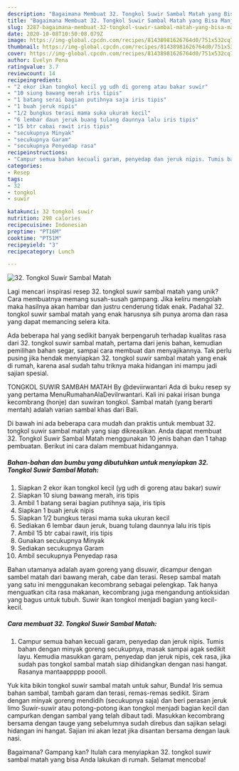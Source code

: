 ```yaml
---
description: "Bagaimana Membuat 32. Tongkol Suwir Sambal Matah yang Bisa Manjain Lidah"
title: "Bagaimana Membuat 32. Tongkol Suwir Sambal Matah yang Bisa Manjain Lidah"
slug: 3287-bagaimana-membuat-32-tongkol-suwir-sambal-matah-yang-bisa-manjain-lidah
date: 2020-10-08T10:50:08.079Z
image: https://img-global.cpcdn.com/recipes/81438981626764d0/751x532cq70/32-tongkol-suwir-sambal-matah-foto-resep-utama.jpg
thumbnail: https://img-global.cpcdn.com/recipes/81438981626764d0/751x532cq70/32-tongkol-suwir-sambal-matah-foto-resep-utama.jpg
cover: https://img-global.cpcdn.com/recipes/81438981626764d0/751x532cq70/32-tongkol-suwir-sambal-matah-foto-resep-utama.jpg
author: Evelyn Pena
ratingvalue: 3.7
reviewcount: 14
recipeingredient:
- "2 ekor ikan tongkol kecil yg udh di goreng atau bakar suwir"
- "10 siung bawang merah iris tipis"
- "1 batang serai bagian putihnya saja iris tipis"
- "1 buah jeruk nipis"
- "1/2 bungkus terasi mama suka ukuran kecil"
- "6 lembar daun jeruk buang tulang daunnya lalu iris tipis"
- "15 btr cabai rawit iris tipis"
- "secukupnya Minyak"
- "secukupnya Garam"
- "secukupnya Penyedap rasa"
recipeinstructions:
- "Campur semua bahan kecuali garam, penyedap dan jeruk nipis. Tumis bahan dengan minyak goreng secukupnya, masak sampai agak sedikit layu. Kemudia masukkan garam, penyedap dan jeruk nipis, cek rasa, jika sudah pas tongkol sambal matah siap dihidangkan dengan nasi hangat. Rasanya mantaappppp poooll."
categories:
- Resep
tags:
- 32
- tongkol
- suwir

katakunci: 32 tongkol suwir 
nutrition: 298 calories
recipecuisine: Indonesian
preptime: "PT16M"
cooktime: "PT51M"
recipeyield: "3"
recipecategory: Lunch

---
```



![32. Tongkol Suwir Sambal Matah](https://img-global.cpcdn.com/recipes/81438981626764d0/751x532cq70/32-tongkol-suwir-sambal-matah-foto-resep-utama.jpg)

Lagi mencari inspirasi resep 32. tongkol suwir sambal matah yang unik? Cara membuatnya memang susah-susah gampang. Jika keliru mengolah maka hasilnya akan hambar dan justru cenderung tidak enak. Padahal 32. tongkol suwir sambal matah yang enak harusnya sih punya aroma dan rasa yang dapat memancing selera kita.

Ada beberapa hal yang sedikit banyak berpengaruh terhadap kualitas rasa dari 32. tongkol suwir sambal matah, pertama dari jenis bahan, kemudian pemilihan bahan segar, sampai cara membuat dan menyajikannya. Tak perlu pusing jika hendak menyiapkan 32. tongkol suwir sambal matah yang enak di rumah, karena asal sudah tahu triknya maka hidangan ini mampu jadi sajian spesial.

TONGKOL SUWIR SAMBAH MATAH By @deviirwantari Ada di buku resep sy yang pertama MenuRumahanAlaDeviIrwantari. Kali ini pakai irisan bunga kecombrang (honje) dan suwiran tongkol. Sambal matah (yang berarti mentah) adalah varian sambal khas dari Bali.


Di bawah ini ada beberapa cara mudah dan praktis untuk membuat 32. tongkol suwir sambal matah yang siap dikreasikan. Anda dapat membuat 32. Tongkol Suwir Sambal Matah menggunakan 10 jenis bahan dan 1 tahap pembuatan. Berikut ini cara dalam membuat hidangannya.

<!--inarticleads1-->

##### Bahan-bahan dan bumbu yang dibutuhkan untuk menyiapkan 32. Tongkol Suwir Sambal Matah:

1. Siapkan 2 ekor ikan tongkol kecil (yg udh di goreng atau bakar) suwir
1. Siapkan 10 siung bawang merah, iris tipis
1. Ambil 1 batang serai bagian putihnya saja, iris tipis
1. Siapkan 1 buah jeruk nipis
1. Siapkan 1/2 bungkus terasi mama suka ukuran kecil
1. Sediakan 6 lembar daun jeruk, buang tulang daunnya lalu iris tipis
1. Ambil 15 btr cabai rawit, iris tipis
1. Gunakan secukupnya Minyak
1. Sediakan secukupnya Garam
1. Ambil secukupnya Penyedap rasa


Bahan utamanya adalah ayam goreng yang disuwir, dicampur dengan sambel matah dari bawang merah, cabe dan terasi. Resep sambal matah yang satu ini menggunakan kecombrang sebagai pelengkap. Tak hanya menguatkan cita rasa makanan, kecombrang juga mengandung antioksidan yang bagus untuk tubuh. Suwir ikan tongkol menjadi bagian yang kecil-kecil. 

<!--inarticleads2-->

##### Cara membuat 32. Tongkol Suwir Sambal Matah:

1. Campur semua bahan kecuali garam, penyedap dan jeruk nipis. Tumis bahan dengan minyak goreng secukupnya, masak sampai agak sedikit layu. Kemudia masukkan garam, penyedap dan jeruk nipis, cek rasa, jika sudah pas tongkol sambal matah siap dihidangkan dengan nasi hangat. Rasanya mantaappppp poooll.


Yuk kita bikin tongkol suwir sambal matah untuk sahur, Bunda! Iris semua bahan sambal, tambah garam dan terasi, remas-remas sedikit. Siram dengan minyak goreng mendidih (secukupnya saja) dan beri perasan jeruk limo Suwir-suwir atau potong-potong ikan tongkol menjadi bagian kecil dan campurkan dengan sambal yang telah dibaut tadi. Masukkan kecombrang bersama dengan tauge yang sebelumnya sudah direbus dan sajikan selagi hidangan ini hangat. Sajian ini akan lezat jika disantan bersama dengan lauk nasi. 

Bagaimana? Gampang kan? Itulah cara menyiapkan 32. tongkol suwir sambal matah yang bisa Anda lakukan di rumah. Selamat mencoba!
